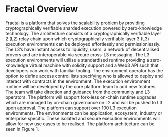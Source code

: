 # Fractal Overview

Fractal is a platform that solves the scalability problem by providing
cryptographically verifiable sharded execution powered by zero-knowledge
technology. The architecture consists of a cryptographically verifiable layer
2 (L2) relay chain upon which cryptographically verifiable layer 3 (L3)
execution environments can be deployed effortlessly and permissionlessly. The
L3’s have instant access to liquidity, users, a network of decentralised
provers and are interoperable via secure cross-L3 messaging. The L3 execution
environments will utilise a standardised runtime providing a zero-knowledge
virtual machine with solidity support and a Web3 API such that developers can
work with familiar tooling. The environment operator has the option to define
access control lists specifying who is allowed to deploy and interact with
contracts in the environment. The execution environment runtime will be
developed by the core platform team to add new features. The team will take
direction and guidance from the community and L3 operators. The platform will
support fork-less on-chain runtime upgrades which are managed by on-chain
governance on L2 and will be pushed to L3 upon approval. The platform can
support over 100 L3 execution environments. The environments can be
application, ecosystem, industry or enterprise specific. These isolated and
secure execution environments will allow for new use cases to be realised.
The platform architecture can be seen in Figure 1.
